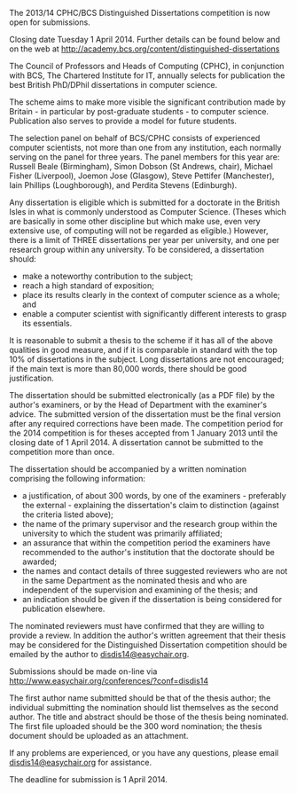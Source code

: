 <html><body><p>The 2013/14 CPHC/BCS Distinguished Dissertations competition is now open for submissions.

<!--more-->

Closing date Tuesday 1 April 2014. Further details can be found below and on the web at <a href="http://academy.bcs.org/content/distinguished-dissertations">http://academy.bcs.org/content/distinguished-dissertations</a>

The Council of Professors and Heads of Computing (CPHC), in conjunction with BCS, The Chartered Institute for IT, annually selects for publication the best British PhD/DPhil dissertations in computer science.

The scheme aims to make more visible the significant contribution made by Britain - in particular by post-graduate students - to computer science. Publication also serves to provide a model for future students.

The selection panel on behalf of BCS/CPHC consists of experienced computer scientists, not more than one from any institution, each normally serving on the panel for three years. The panel members for this year are: Russell Beale (Birmingham), Simon Dobson (St Andrews, chair), Michael Fisher (Liverpool), Joemon Jose (Glasgow), Steve Pettifer (Manchester), Iain Phillips (Loughborough), and Perdita Stevens (Edinburgh).

Any dissertation is eligible which is submitted for a doctorate in the British Isles in what is commonly understood as Computer Science. (Theses which are basically in some other discipline but which make use, even very extensive use, of computing will not be regarded as eligible.) However, there is a limit of THREE dissertations per year per university, and one per research group within any university. To be considered, a dissertation should:
</p><ul>
	<li>make a noteworthy contribution to the subject;</li>
	<li>reach a high standard of exposition;</li>
	<li>place its results clearly in the context of computer science as a whole; and</li>
	<li>enable a computer scientist with significantly different interests to grasp its essentials.</li>
</ul>
It is reasonable to submit a thesis to the scheme if it has all of the above qualities in good measure, and if it is comparable in standard with the top 10% of dissertations in the subject. Long dissertations are not encouraged; if the main text is more than 80,000 words, there should be good justification.

The dissertation should be submitted electronically (as a PDF file) by the author's examiners, or by the Head of Department with the examiner's advice. The submitted version of the dissertation must be the final version after any required corrections have been made. The competition period for the 2014 competition is for theses accepted from 1 January 2013 until the closing date of 1 April 2014. A dissertation cannot be submitted to the competition more than once.

The dissertation should be accompanied by a written nomination comprising the following information:
<ul>
	<li>a justification, of about 300 words, by one of the examiners - preferably the external - explaining the dissertation's claim to distinction (against the criteria listed above);</li>
	<li>the name of the primary supervisor and the research group within the university to which the student was primarily affiliated;</li>
	<li>an assurance that within the competition period the examiners have recommended to the author's institution that the doctorate should be awarded;</li>
	<li>the names and contact details of three suggested reviewers who are not in the same Department as the nominated thesis and who are independent of the supervision and examining of the thesis; and</li>
	<li>an indication should be given if the dissertation is being considered for publication elsewhere.</li>
</ul>
The nominated reviewers must have confirmed that they are willing to provide a review. In addition the author's written agreement that their thesis may be considered for the Distinguished Dissertation competition should be emailed by the author to <a href="mailto:disdis14@easychair.org">disdis14@easychair.org</a>.

Submissions should be made on-line via <a href="http://www.easychair.org/conferences/?conf=disdis14">http://www.easychair.org/conferences/?conf=disdis14</a>

The first author name submitted should be that of the thesis author; the individual submitting the nomination should list themselves as the second author. The title and abstract should be those of the thesis being nominated. The first file uploaded should be the 300 word nomination; the thesis document should be uploaded as an attachment.

If any problems are experienced, or you have any questions, please email <a href="mailto:disdis14@easychair.org">disdis14@easychair.org</a> for assistance.

The deadline for submission is 1 April 2014.</body></html>